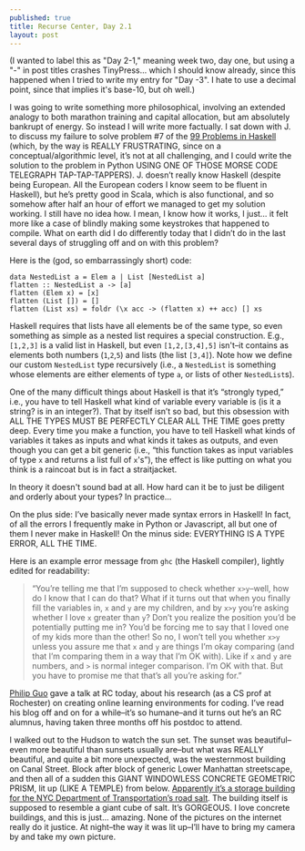 ```yaml
---
published: true
title: Recurse Center, Day 2.1
layout: post
---
```

(I wanted to label this as "Day 2-1," meaning week two, day one, but using a "-" in post titles crashes TinyPress... which I should know already, since this happened when I tried to write my entry for "Day -3". I hate to use a decimal point, since that implies it's base-10, but oh well.)

I was going to write something more philosophical, involving an extended analogy to both marathon training and capital allocation, but am absolutely bankrupt of energy. So instead I will write more factually. I sat down with J. to discuss my failure to solve problem #7 of the [99 Problems in Haskell](https://wiki.haskell.org/99_questions/1_to_10) (which, by the way is REALLY FRUSTRATING, since on a conceptual/algorithmic level, it’s not at all challenging, and I could write the solution to the problem in Python USING ONE OF THOSE MORSE CODE TELEGRAPH TAP-TAP-TAPPERS). J. doesn’t really know Haskell (despite being European. All the European coders I know seem to be fluent in Haskell), but he’s pretty good in Scala, which is also functional, and so somehow after half an hour of effort we managed to get my solution working. I still have no idea how. I mean, I know how it works, I just… it felt more like a case of blindly making some keystrokes that happened to compile. What on earth did I do differently today that I didn’t do in the last several days of struggling off and on with this problem?

Here is the (god, so embarrassingly short) code:

    data NestedList a = Elem a | List [NestedList a]
    flatten :: NestedList a -> [a]
    flatten (Elem x) = [x]
    flatten (List []) = []
    flatten (List xs) = foldr (\x acc -> (flatten x) ++ acc) [] xs

Haskell requires that lists have all elements be of the same type, so even something as simple as a nested list requires a special construction. E.g., `[1,2,3]` is a valid list in Haskell, but even `[1,2,[3,4],5]` isn't–it contains as elements both numbers (`1`,`2`,`5`) and lists (the list `[3,4]`). Note how we define our custom `NestedList` type recursively (i.e., a `NestedList` is something whose elements are either elements of type `a`, or lists of other `NestedList`s). 

One of the many difficult things about Haskell is that it’s “strongly typed,” i.e., you have to tell Haskell what kind of variable every variable is (is it a string? is in an integer?). That by itself isn’t so bad, but this obsession with ALL THE TYPES MUST BE PERFECTLY CLEAR ALL THE TIME goes pretty deep. Every time you make a function, you have to tell Haskell what kinds of variables it takes as inputs and what kinds it takes as outputs, and even though you can get a bit generic (i.e., “this function takes as input variables of type `x` and returns a list full of `x`'s”), the effect is like putting on what you think is a raincoat but is in fact a straitjacket.

In theory it doesn't sound bad at all. How hard can it be to just be diligent and orderly about your types? In practice...

On the plus side: I’ve basically never made syntax errors in Haskell! In fact, of all the errors I frequently make in Python or Javascript, all but one of them I never make in Haskell! On the minus side: EVERYTHING IS A TYPE ERROR, ALL THE TIME.

Here is an example error message from `ghc` (the Haskell compiler), lightly edited for readability:

>“You’re telling me that I’m supposed to check whether `x>y`–well, how do I know that I can do that? What if it turns out that when you finally fill the variables in, `x` and `y` are my children, and by `x>y` you’re asking whether I love `x` greater than `y`? Don’t you realize the position you’d be potentially putting me in? You’d be forcing me to say that I loved one of my kids more than the other! So no, I won’t tell you whether `x>y` unless you assure me that `x` and `y` are things I’m okay comparing (and that I’m comparing them in a way that I’m OK with). Like if `x` and `y` are numbers, and `>` is normal integer comparison. I’m OK with that. But you have to promise me that that’s all you’re asking for.”

[Philip Guo](http://www.pgbovine.net/) gave a talk at RC today, about his research (as a CS prof at Rochester) on creating online learning environments for coding. I’ve read his blog off and on for a while–it’s so humane–and it turns out he’s an RC alumnus, having taken three months off his postdoc to attend.

I walked out to the Hudson to watch the sun set. The sunset was beautiful–even more beautiful than sunsets usually are–but what was REALLY beautiful, and quite a bit more unexpected, was the westernmost building on Canal Street. Block after block of generic Lower Manhattan streetscape, and then all of a sudden this GIANT WINDOWLESS CONCRETE GEOMETRIC PRISM, lit up (LIKE A TEMPLE) from below. [Apparently it’s a storage building for the NYC Department of Transportation’s road salt](http://www.nytimes.com/2015/09/17/nyregion/a-building-that-resembles-what-it-stores-salt-for-new-york-citys-roads.html). The building itself is supposed to resemble a giant cube of salt. It’s GORGEOUS. I love concrete buildings, and this is just… amazing. None of the pictures on the internet really do it justice. At night–the way it was lit up–I’ll have to bring my camera by and take my own picture.
